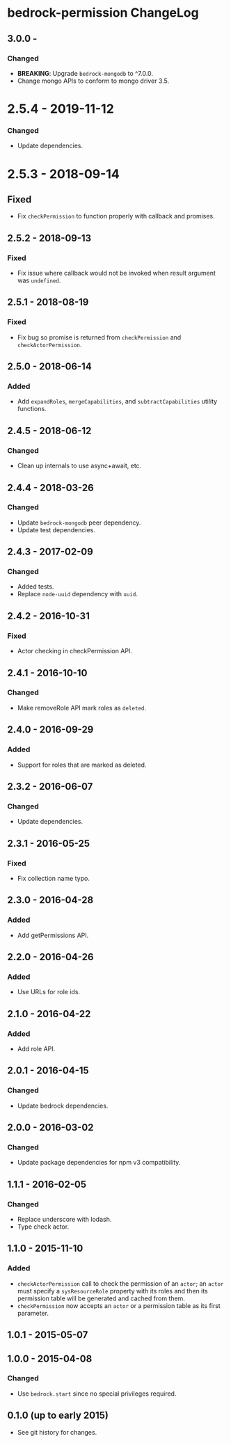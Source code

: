 # bedrock-permission ChangeLog

## 3.0.0 -

### Changed
- **BREAKING**: Upgrade `bedrock-mongodb` to ^7.0.0.
- Change mongo APIs to conform to mongo driver 3.5.

# 2.5.4 - 2019-11-12

### Changed
- Update dependencies.

# 2.5.3 - 2018-09-14

## Fixed
- Fix `checkPermission` to function properly with callback and promises.

## 2.5.2 - 2018-09-13

### Fixed
- Fix issue where callback would not be invoked when result argument was
   `undefined`.

## 2.5.1 - 2018-08-19

### Fixed
- Fix bug so promise is returned from `checkPermission` and
  `checkActorPermission`.

## 2.5.0 - 2018-06-14

### Added
- Add `expandRoles`, `mergeCapabilities`, and `subtractCapabilities`
  utility functions.

## 2.4.5 - 2018-06-12

### Changed
- Clean up internals to use async+await, etc.

## 2.4.4 - 2018-03-26

### Changed
- Update `bedrock-mongodb` peer dependency.
- Update test dependencies.

## 2.4.3 - 2017-02-09

### Changed
- Added tests.
- Replace `node-uuid` dependency with `uuid`.

## 2.4.2 - 2016-10-31

### Fixed
- Actor checking in checkPermission API.

## 2.4.1 - 2016-10-10

### Changed
- Make removeRole API mark roles as `deleted`.

## 2.4.0 - 2016-09-29

### Added
- Support for roles that are marked as deleted.

## 2.3.2 - 2016-06-07

### Changed
- Update dependencies.

## 2.3.1 - 2016-05-25

### Fixed
- Fix collection name typo.

## 2.3.0 - 2016-04-28

### Added
- Add getPermissions API.

## 2.2.0 - 2016-04-26

### Added
- Use URLs for role ids.

## 2.1.0 - 2016-04-22

### Added
- Add role API.

## 2.0.1 - 2016-04-15

### Changed
- Update bedrock dependencies.

## 2.0.0 - 2016-03-02

### Changed
- Update package dependencies for npm v3 compatibility.

## 1.1.1 - 2016-02-05

### Changed
- Replace underscore with lodash.
- Type check actor.

## 1.1.0 - 2015-11-10

### Added

- `checkActorPermission` call to check the permission of an `actor`; an
  `actor` must specify a `sysResourceRole` property with its roles and then
  its permission table will be generated and cached from them.
- `checkPermission` now accepts an `actor` or a permission table as its first
  parameter.

## 1.0.1 - 2015-05-07

## 1.0.0 - 2015-04-08

### Changed
- Use `bedrock.start` since no special privileges required.

## 0.1.0 (up to early 2015)

- See git history for changes.

